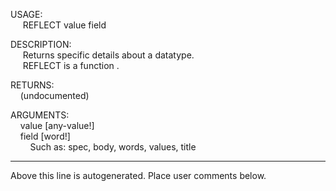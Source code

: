 USAGE:  
&nbsp;&nbsp;&nbsp;&nbsp;&nbsp;REFLECT&nbsp;value&nbsp;field&nbsp;  
  
DESCRIPTION:  
&nbsp;&nbsp;&nbsp;&nbsp;&nbsp;Returns&nbsp;specific&nbsp;details&nbsp;about&nbsp;a&nbsp;datatype.  
&nbsp;&nbsp;&nbsp;&nbsp;&nbsp;REFLECT&nbsp;is&nbsp;a&nbsp;function&nbsp;.  
  
RETURNS:  
&nbsp;&nbsp;&nbsp;&nbsp;(undocumented)  
  
ARGUMENTS:  
&nbsp;&nbsp;&nbsp;&nbsp;value&nbsp;[any-value!]  
&nbsp;&nbsp;&nbsp;&nbsp;field&nbsp;[word!]  
&nbsp;&nbsp;&nbsp;&nbsp;&nbsp;&nbsp;&nbsp;&nbsp;Such&nbsp;as:&nbsp;spec,&nbsp;body,&nbsp;words,&nbsp;values,&nbsp;title  
___
Above this line is autogenerated. Place user comments below.